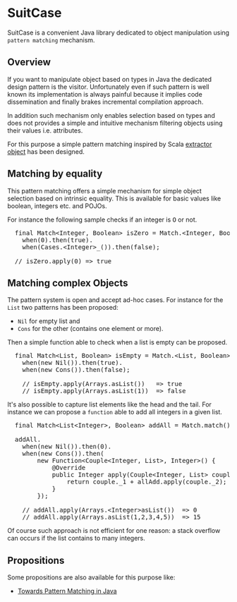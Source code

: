 SuitCase
========

SuitCase is a convenient Java library dedicated to object manipulation using `pattern matching` mechanism.

Overview
--------

If you want to manipulate object based on types in Java the dedicated design pattern is the visitor.
Unfortunately even if such pattern is well known its implementation is always painful because it implies
code dissemination and finally brakes incremental compilation approach.

In addition such mechanism only enables selection based on types and does not provides a simple and
intuitive mechanism filtering objects using their values i.e. attributes.

For this purpose a simple pattern matching inspired by Scala [extractor object](http://www.scala-lang.org/node/112)
has been designed.

Matching by equality
--------------------

This pattern matching offers a simple mechanism for simple object selection based on intrinsic equality.
This is available for basic values like boolean, integers etc. and POJOs.

For instance the following sample checks if an integer is <tt>O</tt> or not.

<pre>
  final Match&lt;Integer, Boolean> isZero = Match.&lt;Integer, Boolean>match().
    when(0).then(true).
    when(Cases.&lt;Integer>_()).then(false);
    
  // isZero.apply(0) => true 
</pre>

Matching complex Objects 
------------------------

The pattern system is open and accept ad-hoc cases. For instance for the `List` two patterns has been proposed:
* `Nil` for empty list and
* `Cons` for the other (contains one element or more).

Then a simple function able to check when a list is empty can be proposed.

<pre>
  final Match&lt;List, Boolean> isEmpty = Match.&lt;List, Boolean>match().
    when(new Nil()).then(true).
    when(new Cons()).then(false);

    // isEmpty.apply(Arrays.asList())   => true
    // isEmpty.apply(Arrays.asList(1))  => false
</pre>

It's also possible to capture list elements like the head and the tail. For instance we can propose a `function`
able to add all integers in a given list.

<pre>
  final Match&lt;List&lt;Integer>, Boolean> addAll = Match.match();

  addAll.
    when(new Nil()).then(0).
    when(new Cons()).then(
        new Function&lt;Couple&lt;Integer, List>, Integer>() {
            @Override
            public Integer apply(Couple&lt;Integer, List> couple) throws MatchingException {
                return couple._1 + allAdd.apply(couple._2);
            }
        });

    // addAll.apply(Arrays.&lt;Integer>asList())  => 0
    // addAll.apply(Arrays.asList(1,2,3,4,5))  => 15
</pre>

Of course such approach is not efficient for one reason: a stack overflow can occurs if the list contains
to many integers.


Propositions
------------

Some propositions are also available for this purpose like:
* [Towards Pattern Matching in Java](http://kerflyn.wordpress.com/2012/05/09/towards-pattern-matching-in-java/)